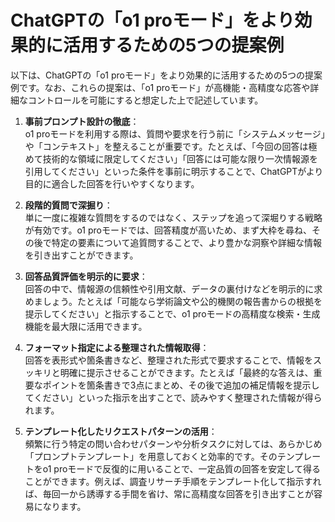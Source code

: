 # ChatGPTの「o1 proモード」をより効果的に活用するための5つの提案例
以下は、ChatGPTの「o1 proモード」をより効果的に活用するための5つの提案例です。なお、これらの提案は、「o1 proモード」が高機能・高精度な応答や詳細なコントロールを可能にすると想定した上で記述しています。

1. **事前プロンプト設計の徹底**：  
   o1 proモードを利用する際は、質問や要求を行う前に「システムメッセージ」や「コンテキスト」を整えることが重要です。たとえば、「今回の回答は極めて技術的な領域に限定してください」「回答には可能な限り一次情報源を引用してください」といった条件を事前に明示することで、ChatGPTがより目的に適合した回答を行いやすくなります。

2. **段階的質問で深掘り**：  
   単に一度に複雑な質問をするのではなく、ステップを追って深堀りする戦略が有効です。o1 proモードでは、回答精度が高いため、まず大枠を尋ね、その後で特定の要素について追質問することで、より豊かな洞察や詳細な情報を引き出すことができます。

3. **回答品質評価を明示的に要求**：  
   回答の中で、情報源の信頼性や引用文献、データの裏付けなどを明示的に求めましょう。たとえば「可能なら学術論文や公的機関の報告書からの根拠を提示してください」と指示することで、o1 proモードの高精度な検索・生成機能を最大限に活用できます。

4. **フォーマット指定による整理された情報取得**：  
   回答を表形式や箇条書きなど、整理された形式で要求することで、情報をスッキリと明確に提示させることができます。たとえば「最終的な答えは、重要なポイントを箇条書きで3点にまとめ、その後で追加の補足情報を提示してください」といった指示を出すことで、読みやすく整理された情報が得られます。

5. **テンプレート化したリクエストパターンの活用**：  
   頻繁に行う特定の問い合わせパターンや分析タスクに対しては、あらかじめ「プロンプトテンプレート」を用意しておくと効率的です。そのテンプレートをo1 proモードで反復的に用いることで、一定品質の回答を安定して得ることができます。例えば、調査リサーチ手順をテンプレート化して指示すれば、毎回一から誘導する手間を省け、常に高精度な回答を引き出すことが容易になります。
